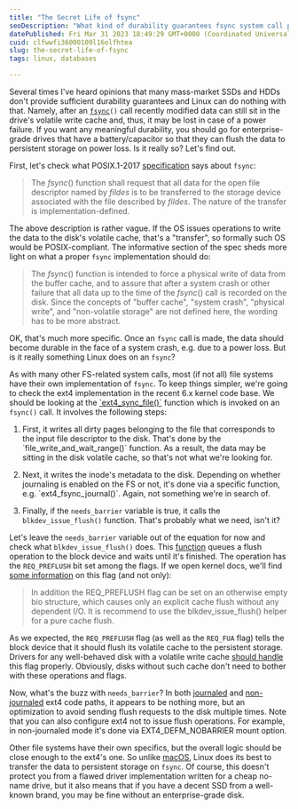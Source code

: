 ```yaml
---
title: "The Secret Life of fsync"
seoDescription: "What kind of durability guarantees fsync system call provides in Linux? Let's find out."
datePublished: Fri Mar 31 2023 18:49:29 GMT+0000 (Coordinated Universal Time)
cuid: clfwwfi36000109l16olfhtea
slug: the-secret-life-of-fsync
tags: linux, databases

---
```


Several times I've heard opinions that many mass-market SSDs and HDDs don't provide sufficient durability guarantees and Linux can do nothing with that. Namely, after an [`fsync`](https://man7.org/linux/man-pages/man2/fsync.2.html)`()` call recently modified data can still sit in the drive's volatile write cache and, thus, it may be lost in case of a power failure. If you want any meaningful durability, you should go for enterprise-grade drives that have a battery/capacitor so that they can flush the data to persistent storage on power loss. Is it really so? Let's find out.

First, let's check what POSIX.1-2017 [specification](https://pubs.opengroup.org/onlinepubs/9699919799/) says about `fsync`:

> The *fsync*() function shall request that all data for the open file descriptor named by *fildes* is to be transferred to the storage device associated with the file described by *fildes*. The nature of the transfer is implementation-defined.

The above description is rather vague. If the OS issues operations to write the data to the disk's volatile cache, that's a "transfer", so formally such OS would be POSIX-compliant. The informative section of the spec sheds more light on what a proper `fsync` implementation should do:

> The *fsync*() function is intended to force a physical write of data from the buffer cache, and to assure that after a system crash or other failure that all data up to the time of the *fsync*() call is recorded on the disk. Since the concepts of "buffer cache", "system crash", "physical write", and "non-volatile storage" are not defined here, the wording has to be more abstract.

OK, that's much more specific. Once an `fsync` call is made, the data should become durable in the face of a system crash, e.g. due to a power loss. But is it really something Linux does on an `fsync`?

As with many other FS-related system calls, most (if not all) file systems have their own implementation of `fsync`. To keep things simpler, we're going to check the ext4 implementation in the recent 6.x kernel code base. We should be looking at the [\`ext4\_sync\_file()\`](https://github.com/torvalds/linux/blob/62bad54b26db8bc98e28749cd76b2d890edb4258/fs/ext4/fsync.c#L129-L187) function which is invoked on an `fsync()` call. It involves the following steps:

1. First, it writes all dirty pages belonging to the file that corresponds to the input file descriptor to the disk. That's done by the \`file\_write\_and\_wait\_range()\` function. As a result, the data may be sitting in the disk volatile cache, so that's not what we're looking for.
    
2. Next, it writes the inode's metadata to the disk. Depending on whether journaling is enabled on the FS or not, it's done via a specific function, e.g. \`ext4\_fsync\_journal()\`. Again, not something we're in search of.
    
3. Finally, if the `needs_barrier` variable is true, it calls the `blkdev_issue_flush()` function. That's probably what we need, isn't it?
    

Let's leave the `needs_barrier` variable out of the equation for now and check what `blkdev_issue_flush()` does. This [function](https://github.com/torvalds/linux/blob/62bad54b26db8bc98e28749cd76b2d890edb4258/block/blk-flush.c#L462-L468) queues a flush operation to the block device and waits until it's finished. The operation has the `REQ_PREFLUSH` bit set among the flags. If we open kernel docs, we'll find [some information](https://docs.kernel.org/block/writeback_cache_control.html#explicit-cache-flushes) on this flag (and not only):

> In addition the REQ\_PREFLUSH flag can be set on an otherwise empty bio structure, which causes only an explicit cache flush without any dependent I/O. It is recommend to use the blkdev\_issue\_flush() helper for a pure cache flush.

As we expected, the `REQ_PREFLUSH` flag (as well as the `REQ_FUA` flag) tells the block device that it should flush its volatile cache to the persistent storage. Drivers for any well-behaved disk with a volatile write cache [should handle](https://docs.kernel.org/block/writeback_cache_control.html#implementation-details-for-request-fn-based-block-drivers) this flag properly. Obviously, disks without such cache don't need to bother with these operations and flags.

Now, what's the buzz with `needs_barrier`? In both [journaled](https://github.com/torvalds/linux/blob/62bad54b26db8bc98e28749cd76b2d890edb4258/fs/jbd2/journal.c#L638-L670) and [non-journaled](https://github.com/torvalds/linux/blob/62bad54b26db8bc98e28749cd76b2d890edb4258/fs/ext4/fsync.c#L98-L99) ext4 code paths, it appears to be nothing more, but an optimization to avoid sending flush requests to the disk multiple times. Note that you can also configure ext4 not to issue flush operations. For example, in non-journaled mode it's done via EXT4\_DEFM\_NOBARRIER mount option.

Other file systems have their own specifics, but the overall logic should be close enough to the ext4's one. So unlike [macOS](https://news.ycombinator.com/item?id=30370551), Linux does its best to transfer the data to persistent storage on `fsync`. Of course, this doesn't protect you from a flawed driver implementation written for a cheap no-name drive, but it also means that if you have a decent SSD from a well-known brand, you may be fine without an enterprise-grade disk.